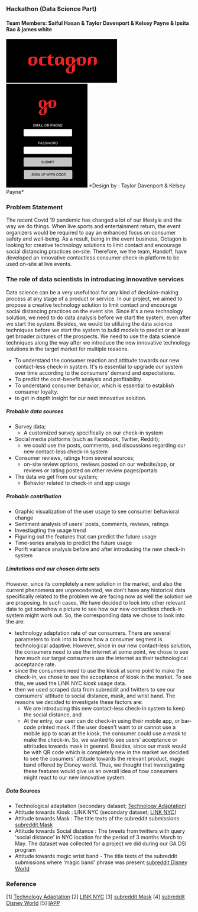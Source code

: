 ### Hackathon (Data Science Part)

#### Team Members: Saiful Hasan & Taylor Davenport & Kelsey Payne & Ipsita Rao & james white 

<img src="./images/Untitled.png" width="300"/>
<img src="./images/fdffdf.jpg" width="220"/>
*Design by : Taylor Davenport & Kelsey Payne*

### Problem Statement
The recent Covid 19 pandemic has changed a lot of our lifestyle and the way we do things. When live sports and entertainment return, the event organizers would be required to pay an enhanced focus on consumer safety and well-being. As a result, being in the event business, Octagon is looking for creative technology solutions to limit contact and encourage social distancing practices on-site. Therefore, we the team, Handoff, have developed an innovative contactless consumer check-in platform to be used on-site at live events.  

### The role of data scientists in introducing innovative services 
Data science can be a very useful tool for any kind of decision-making process at any stage of a product or service. In our project, we aimed to propose a creative technology solution to limit contact and encourage social distancing practices on the event site. Since it's a new technology solution, we need to do data analysis before we start the system, even after we start the system. Besides, we would be utilizing the data science techniques before we start the system to build models to predict or at least get broader pictures of the prospects. We need to use the data science techniques along the way after we introduce the new innovative technology solutions in the target market for multiple reasons.

- To understand the consumer reaction and attitude towards our new contact-less check-in system. It's is essential to upgrade our system over time according to the consumers' demand and expectations.
- To predict the cost-benefit analysis and profitability.
- To understand consumer behavior, which is essential to establish consumer loyalty.
- to get in depth insight for our next innovative solution.

##### Probable data sources
- Survey data; 
    - A customized survey specifically on our check-in system
- Social media platforms (such as Facebook, Twitter, Reddit); 
    - we could use the posts, comments, and discussions regarding our new contact-less check-in system 
- Consumer reviews, ratings from several sources; 
    - on-site review options, reviews posted on our website/app, or reviews or rating posted on other review pages/portals
- The data we get from our system; 
    - Behavior related to check-in and app usage

##### Probable contribution
- Graphic visualization of the user usage to see consumer behavioral change 
- Sentiment analysis of users' posts, comments, reviews, ratings
- Investiagting the usage trend
- Figuring out the features that can predict the future usage 
- Time-series analysis to predict the future usage
- Porift variance analysis before and after introducing the new check-in system

##### Limitations and our chosen data sets
However, since its completely a new solution in the market, and also the current phenomena are unprecedented, we don't have any historical data specifically related to the problem we are facing now as well the solution we are proposing. In such cases, We have decided to look into other relevant data to get somehow a picture to see how our new contactless check-in system might work out. So, the corresponding data we chose to look into the are:
- technology adaptation rate of our consumers. There are several parameters to look into to know how a consumer segment is technological adaptive. However, since in our new contact-less solution, the consumers need to use the internet at some point, we chose to see how much our target consumers use the internet as their technological acceptance rate. 
- since the consumers need to use the kiosk at some point to make the check-in, we chose to see the acceptance of kiosk in the market. To see this, we used the LINK NYC kiosk usage data. 
- then we used scraped data from subreddit and twitters to see our consumers' attitude to social distance, mask, and wrist band. The reasons we decided to investigate these factors are: 
     - We are introducing this new contact-less check-in system to keep the social distance, and
     - At the entry, our user can do check-in using their mobile app, or bar-code printed mask. If the user doesn't want to or cannot use a mobile app to scan at the kiosk, the consumer could use a mask to make the check-in. So, we wanted to see users' acceptance or attritudes towards mask in geenral. Besides, since our mask would be with QR code which is completely new in the market we decided to see the cosumers' attitude towards the relevant product, magic band offered by Disney world. Thus, we thought that investigating these features would give us an overall idea of how consumers might react to our new innovative system.

##### Data Sources
- Technological adaptation (secondary dataset; [Technology Adaptation](https://ourworldindata.org/technology-adoption))
- Attitude towards Kiosk :  LINK NYC (secondary dataset; [LINK NYC](https://data.world/city-of-ny/69wu-b929))
- Attitude towards Mask : The title texts of the subreddit submissions [subreddit Mask](https://www.reddit.com/r/Masks/)
- Attitude towards Social distance : The tweets from twitters with query 'social distance' in NYC location for the period of 3 months March to May. The dataset was collected for a project we did during our GA DSI program
- Attitude towards magic wrist band - The title texts of the subreddit submissions where 'magic band' phrase was present [subreddit Disney World](https://www.reddit.com/r/WaltDisneyWorld/)

### Reference
[1] [Technology Adaptation](https://ourworldindata.org/technology-adoption)
[2] [LINK NYC](https://data.world/city-of-ny/69wu-b929)
[3] [subreddit Mask](https://www.reddit.com/r/Masks/)
[4] [subreddit Disney World](https://www.reddit.com/r/WaltDisneyWorld/)
[5] [IAPP](https://iapp.org/resources/article/state-comparison-table/)